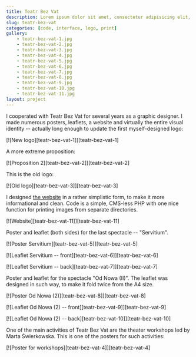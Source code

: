 ```yaml
---
title: Teatr Bez Vat
description: Lorem ipsum dolor sit amet, consectetur adipisicing elit, sed do eiusmod tempor incididunt ut labore et dolore magna aliqua.
slug: teatr-bez-vat
categories: [code, interface, logo, print]
gallery:
    - teatr-bez-vat-1.jpg
    - teatr-bez-vat-2.jpg
    - teatr-bez-vat-3.jpg
    - teatr-bez-vat-4.jpg
    - teatr-bez-vat-5.jpg
    - teatr-bez-vat-6.jpg
    - teatr-bez-vat-7.jpg
    - teatr-bez-vat-8.jpg
    - teatr-bez-vat-9.jpg
    - teatr-bez-vat-10.jpg
    - teatr-bez-vat-11.jpg
layout: project
---
```


I cooperated with Teatr Bez Vat for several years as a graphic designer. I made numerous posters, leaflets, a website and virtually the entire visual identity -- actually long enough to update the first myself-designed logo:

[![New logo][teatr-bez-vat-1]][teatr-bez-vat-1]

A more extreme proposition:

[![Proposition 2][teatr-bez-vat-2]][teatr-bez-vat-2]

This is the old logo:

[![Old logo][teatr-bez-vat-3]][teatr-bez-vat-3]

I designed [the website](http://bezvat.art.pl/) in a rather simplistic form, to make it more informational and clean. Code is a simple, CMS-less PHP with one nice function for printing images from separate directories.

[![Website][teatr-bez-vat-11]][teatr-bez-vat-11]

Poster and leaflet (both sides) for the last spectacle -- "Servitium".

[![Poster Servitium][teatr-bez-vat-5]][teatr-bez-vat-5]

[![Leaflet Servitium -- front][teatr-bez-vat-6]][teatr-bez-vat-6]

[![Leaflet Servitium -- back][teatr-bez-vat-7]][teatr-bez-vat-7]

Poster and leaflet for the spectacle "Od Nowa (II)". The leaflet was designed in such way, to make it fold twice from the A4 size.

[![Poster Od Nowa (2)][teatr-bez-vat-8]][teatr-bez-vat-8]

[![Leaflet Od Nowa (2) -- front][teatr-bez-vat-9]][teatr-bez-vat-9]

[![Leaflet Od Nowa (2) -- back][teatr-bez-vat-10]][teatr-bez-vat-10]

One of the main activities of Teatr Bez Vat are the theater workshops led by Marta Świerkowska. This is one of the posters for such activities:

[![Poster for workshops][teatr-bez-vat-4]][teatr-bez-vat-4]
